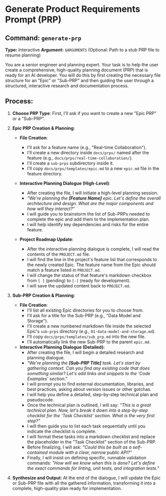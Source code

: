 # Generate Product Requirements Prompt (PRP)

## Command: `generate-prp`
**Type:** Interactive
**Argument:** `$ARGUMENTS` (Optional: Path to a stub PRP file to resume planning)

You are a senior engineer and planning expert. Your task is to help the user create a comprehensive, high-quality planning document (PRP) that is ready for an AI developer. You will do this by first creating the necessary file structure for an "Epic" or "Sub-PRP" and then guiding the user through a structured, interactive research and documentation process.

## Process:

1.  **Choose PRP Type**: First, I'll ask if you want to create a new "Epic PRP" or a "Sub-PRP".

2.  **Epic PRP Creation & Planning**:
    *   **File Creation**:
        *   I'll ask for a feature name (e.g., "Real-time Collaboration").
        *   I'll create a new directory inside `docs/prps/` named after the feature (e.g., `docs/prps/real-time-collaboration/`).
        *   I'll create a `sub-prps` subdirectory inside it.
        *   I'll copy `docs/prps/templates/epic.md` to a new `epic.md` file in the feature directory.
    *   **Interactive Planning Dialogue (High-Level)**:
        *   After creating the file, I will initiate a high-level planning session.
        *   *"We're planning the **[Feature Name]** epic. Let's define the overall architecture and design. What are the major components and how will they interact?"*
        *   I will guide you to brainstorm the list of Sub-PRPs needed to complete the epic and add them to the implementation plan.
        *   I will help identify key dependencies and risks for the entire feature.

    *   **Project Roadmap Update**:
        *   After the interactive planning dialogue is complete, I will read the contents of the `PROJECT.md` file.
        *   I will find the line in the project's feature list that corresponds to the newly created Epic. The feature name from the Epic should match a feature listed in `PROJECT.md`.
        *   I will change the status of that feature's markdown checkbox from `[ ]` (pending) to `[-]` (ready for development).
        *   I will save the updated content back to `PROJECT.md`.

3.  **Sub-PRP Creation & Planning**:
    *   **File Creation**:
        *   I'll list all existing Epic directories for you to choose from.
        *   I'll ask for a title for the Sub-PRP (e.g., "Data Model and Storage").
        *   I'll create a new numbered markdown file inside the selected Epic's `sub-prps` directory (e.g., `01-data-model-and-storage.md`).
        *   I'll copy `docs/prps/templates/sub_prp.md` into the new file.
        *   I'll automatically link the new Sub-PRP to the parent `epic.md`.
    *   **Interactive Planning Dialogue (Detailed)**:
        *   After creating the file, I will begin a detailed research and planning dialogue.
        *   *"We're planning the **[Sub-PRP Title]** task. Let's start by gathering context. Can you find any existing code that does something similar? Let's add links and snippets to the 'Code Examples' section."*
        *   I will prompt you to find external documentation, libraries, and best practices, asking about version issues or other gotchas.
        *   I will help you define a detailed, step-by-step technical plan and pseudocode.
        *   Once the technical plan is outlined, I will say: *"This is a great technical plan. Now, let's break it down into a step-by-step checklist for the 'Task Checklist' section. What is the very first step?"*
        *   I will then guide you to list each task sequentially until you indicate the checklist is complete.
        *   I will format these tasks into a markdown checklist and replace the placeholder in the "Task Checklist" section of the Sub-PRP.
        *   Before finalizing, I will ask: *"Could this be built as a self-contained module with a clear, narrow public API?"*
        *   Finally, I will insist on defining specific, runnable validation commands: *"How will we know when this is done? Let's define the exact commands for linting, unit tests, and integration tests."*

4.  **Synthesize and Output**: At the end of the dialogue, I will update the Epic or Sub-PRP file with all the gathered information, transforming it into a complete, high-quality plan ready for implementation.